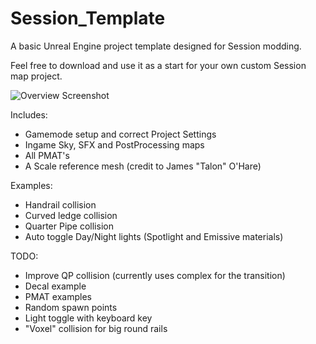 # Session_Template

A basic Unreal Engine project template designed for Session modding.

Feel free to download and use it as a start for your own custom Session map project.

![Overview Screenshot](/Screenshot_01.png)

Includes:

- Gamemode setup and correct Project Settings
- Ingame Sky, SFX and PostProcessing maps
- All PMAT's
- A Scale reference mesh (credit to James "Talon" O'Hare)

Examples:
- Handrail collision
- Curved ledge collision
- Quarter Pipe collision
- Auto toggle Day/Night lights (Spotlight and Emissive materials)


TODO:
- Improve QP collision (currently uses complex for the transition)
- Decal example
- PMAT examples
- Random spawn points
- Light toggle with keyboard key
- "Voxel" collision for big round rails
